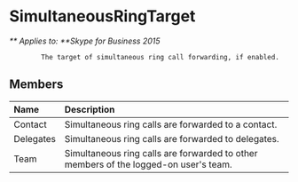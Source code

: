 
# SimultaneousRingTarget


_** Applies to: **Skype for Business 2015_

            The target of simultaneous ring call forwarding, if enabled.
            
## Members



|**Name**|**Description**|
|:-----|:-----|
|Contact|Simultaneous ring calls are forwarded to a contact.|
|Delegates|Simultaneous ring calls are forwarded to delegates.|
|Team|Simultaneous ring calls are forwarded to other members of the logged-on user's team.|
